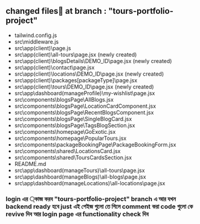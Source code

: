 ## changed files🧮 at branch : "tours-portfolio-project"
* tailwind.config.js
* src\middleware.js
* src\app\(client)\page.js
* src\app\(client)\all-tours\page.jsx (newly created)
* src\app\(client)\blogsDetails\DEMO_ID\page.jsx (newly created)
* src\app\(client)\contact\page.jsx
* src\app\(client)\locations\DEMO_ID\page.jsx  (newly created)
* src\app\(client)\packages\[packageType]\page.jsx
* src\app\(client)\tours\DEMO_ID\page.jsx (newly created)
* src\app\dashboard\(manageProfile)\my-wishlist\page.jsx
* src\components\blogsPage\AllBlogs.jsx
* src\components\blogsPage\LocationCardComponent.jsx
* src\components\blogsPage\RecentBlogsComponent.jsx
* src\components\blogsPage\SingleBlogCard.jsx
* src\components\blogsPage\TagsBlogSection.jsx
* src\components\homepage\GoExotic.jsx
* src\components\homepage\PopularTours.jsx
* src\components\packageBookingPage\PackageBookingForm.jsx
* src\components\shared\LocationsCard.jsx
* src\components\shared\ToursCardsSection.jsx
* README.md
* src\app\dashboard\(manageTours)\all-tours\page.jsx
* src\app\dashboard\(manageBlogs)\all-blogs\page.jsx
* src\app\dashboard\(manageLocations)\all-locations\page.jsx


### login এর ্কাজ করব "tours-portfolio-project" branch এ আর যখন backend ready হবে just এই পেইজ গুলো তে গিলে comment করা code গুলো কে revive দিব আর login page এর functionality check দিব
